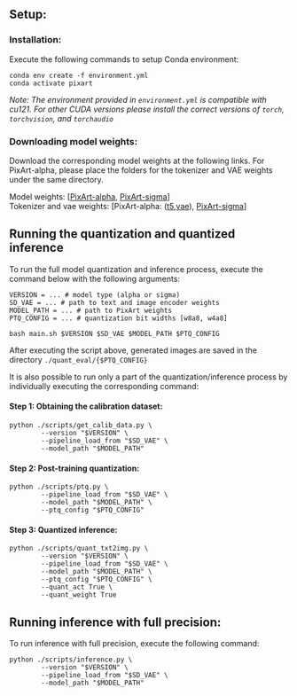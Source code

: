 ## Setup:
### Installation:
Execute the following commands to setup Conda environment:
```
conda env create -f environment.yml
conda activate pixart
```
_Note: The environment provided in `environment.yml` is compatible with cu121. For other CUDA versions please install the correct versions of `torch`, `torchvision`, and `torchaudio`_

### Downloading model weights:
Download the corresponding model weights at the following links. For PixArt-alpha, please place the folders for the tokenizer and VAE weights under the same directory.

Model weights: \[[PixArt-alpha](https://huggingface.co/PixArt-alpha/PixArt-alpha/resolve/main/PixArt-XL-2-1024-MS.pth)\, 
                 [PixArt-sigma](https://huggingface.co/PixArt-alpha/PixArt-Sigma/blob/main/PixArt-Sigma-XL-2-1024-MS.pth)] <br>
Tokenizer and vae weights: \[PixArt-alpha: ([t5](https://huggingface.co/PixArt-alpha/PixArt-alpha/tree/main/t5-v1_1-xxl),[vae](https://huggingface.co/PixArt-alpha/PixArt-alpha/tree/main/sd-vae-ft-ema)), [PixArt-sigma](https://huggingface.co/PixArt-alpha/pixart_sigma_sdxlvae_T5_diffusers)\] 

## Running the quantization and quantized inference
To run the full model quantization and inference process, execute the command below with the following arguments:
```
VERSION = ... # model type (alpha or sigma)
SD_VAE = ... # path to text and image encoder weights
MODEL_PATH = ... # path to PixArt weights
PTQ_CONFIG = ... # quantization bit widths [w8a8, w4a8]
```
```
bash main.sh $VERSION $SD_VAE $MODEL_PATH $PTQ_CONFIG 
```
After executing the script above, generated images are saved in the directory `./quant_eval/{$PTQ_CONFIG}`

It is also possible to run only a part of the quantization/inference process by individually executing the corresponding command:

#### Step 1: Obtaining the calibration dataset:
```
python ./scripts/get_calib_data.py \
        --version "$VERSION" \
        --pipeline_load_from "$SD_VAE" \
        --model_path "$MODEL_PATH"
```
#### Step 2: Post-training quantization:
```
python ./scripts/ptq.py \
        --pipeline_load_from "$SD_VAE" \
        --model_path "$MODEL_PATH" \
        --ptq_config "$PTQ_CONFIG"
```
#### Step 3: Quantized inference:
```
python ./scripts/quant_txt2img.py \
        --version "$VERSION" \
        --pipeline_load_from "$SD_VAE" \
        --model_path "$MODEL_PATH" \
        --ptq_config "$PTQ_CONFIG" \
        --quant_act True \
        --quant_weight True
```
## Running inference with full precision:
To run inference with full precision, execute the following command:
```
python ./scripts/inference.py \
        --version "$VERSION" \
        --pipeline_load_from "$SD_VAE" \
        --model_path "$MODEL_PATH"
```